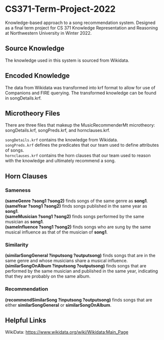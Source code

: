 # CS371-Term-Project-2022
Knowledge-based approach to a song recommendation system. Designed as a final term project for CS 371 Knowledge Representation and Reasoning at Northwestern University in Winter 2022. 

## Source Knowledge
The knowledge used in this system is sourced from Wikidata. 

## Encoded Knowledge
The data from Wikidata was transformed into krf format to allow for use of Companions and FIRE querying. The transformed knowledge can be found in songDetails.krf.

## Microtheory Files
There are three files that makeup the MusicRecommenderMt microtheory: songDetails.krf, songPreds.krf, and hornclauses.krf.

`songDetails.krf` contains the knowledge from Wikidata. <br />
`songPreds.krf` defines the predicates that our team used to define attributes of songs. <br />
`hornclauses.krf` contains the horn clauses that our team used to reason with the knowledge and ultimately recommend a song.

## Horn Clauses

### Sameness
**(sameGenre ?song1 ?song2)** finds songs of the same genre as **song1**. <br />
**(sameYear ?song1 ?song2)** finds songs published in the same year as **song1**. <br />
**(sameMusician ?song1 ?song2)** finds songs performed by the same musician as **song1**. <br />
**(sameInfluence ?song1 ?song2)** finds songs who are sung by the same musical influence as that of the musician of **song1**.

### Similarity
**(similarSongGeneral ?inputsong ?outputsong)** finds songs that are in the same genre and whose musicians share a musical influence.  <br />
**(similarSongOnAlbum ?inputsong ?outputsong)** finds songs that are performed by the same musician and published in the same year, indicating that they are probably on the same album.

### Recommendation
**(recommendSimilarSong ?inputsong ?outputsong)** finds songs that are either **similarSongGeneral** or **similarSongOnAlbum**. 

## Helpful Links
WikiData: https://www.wikidata.org/wiki/Wikidata:Main_Page
